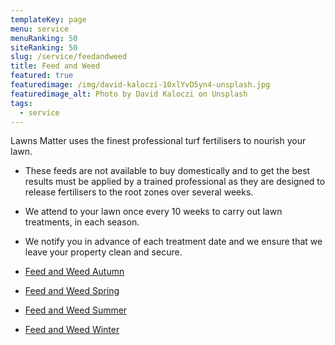 ```yaml
---
templateKey: page
menu: service
menuRanking: 50
siteRanking: 50
slug: /service/feedandweed
title: Feed and Weed
featured: true
featuredimage: /img/david-kaloczi-10xlYvD5yn4-unsplash.jpg
featuredimage_alt: Photo by David Kaloczi on Unsplash
tags:
  - service
---
```

Lawns Matter uses the finest professional turf fertilisers to nourish your lawn.  

- These feeds are not available to buy domestically and to get the best results must be applied by a trained professional as they are designed to release fertilisers to the root zones over several weeks.  

- We attend to your lawn once every 10 weeks to carry out lawn treatments, in each season. 

- We notify you in advance of each treatment date and we ensure that we leave your property clean and secure.

- [Feed and Weed Autumn](/service/feedandweedautumn)
- [Feed and Weed Spring](/service/feedandweedspring)
- [Feed and Weed Summer](/service/feedandweedsummer)
- [Feed and Weed Winter](/service/feedandweedwinter)
